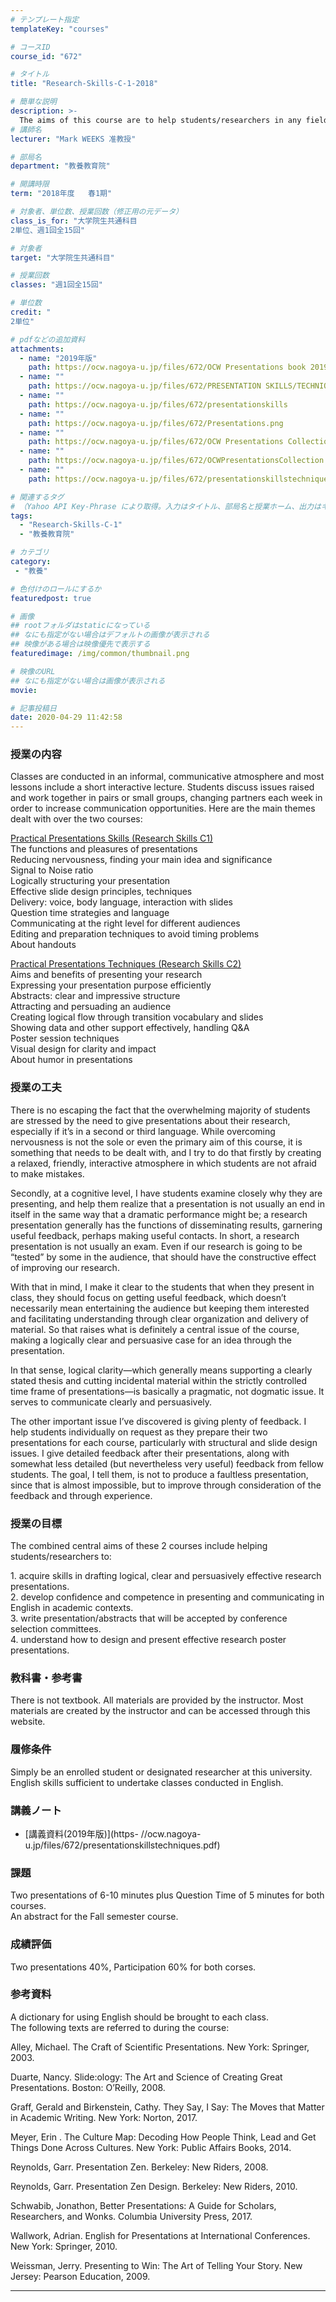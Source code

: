 ```yaml
---
# テンプレート指定
templateKey: "courses"

# コースID
course_id: "672"

# タイトル
title: "Research-Skills-C-1-2018"

# 簡単な説明
description: >-
  The aims of this course are to help students/researchers in any field to: 1. acquire skills in creating logical, clear and persuasively effective academic presentations 2. develop confidence and compe ....
# 講師名
lecturer: "Mark WEEKS 准教授"

# 部局名
department: "教養教育院"

# 開講時限
term: "2018年度	春1期"

# 対象者、単位数、授業回数（修正用の元データ）
class_is_for: "大学院生共通科目
2単位、週1回全15回"

# 対象者
target: "大学院生共通科目"

# 授業回数
classes: "週1回全15回"

# 単位数
credit: "
2単位"

# pdfなどの追加資料
attachments:
  - name: "2019年版" 
    path: https://ocw.nagoya-u.jp/files/672/OCW Presentations book 2019.pdf
  - name: "" 
    path: https://ocw.nagoya-u.jp/files/672/PRESENTATION SKILLS/TECHNIQUES Research Skills C1 & C2 Combined Course Materials
  - name: "" 
    path: https://ocw.nagoya-u.jp/files/672/presentationskills
  - name: "" 
    path: https://ocw.nagoya-u.jp/files/672/Presentations.png
  - name: "" 
    path: https://ocw.nagoya-u.jp/files/672/OCW Presentations Collection 4-17.pdf
  - name: "" 
    path: https://ocw.nagoya-u.jp/files/672/OCWPresentationsCollection.pdf
  - name: "" 
    path: https://ocw.nagoya-u.jp/files/672/presentationskillstechniques.pdf

# 関連するタグ
# （Yahoo API Key-Phrase により取得。入力はタイトル、部局名と授業ホーム、出力はキーフレーズ（tags））
tags:
  - "Research-Skills-C-1"
  - "教養教育院"

# カテゴリ
category:
 - "教養"

# 色付けのロールにするか
featuredpost: true

# 画像
## rootフォルダはstaticになっている
## なにも指定がない場合はデフォルトの画像が表示される
## 映像がある場合は映像優先で表示する
featuredimage: /img/common/thumbnail.png

# 映像のURL
## なにも指定がない場合は画像が表示される
movie: 

# 記事投稿日
date: 2020-04-29 11:42:58
---
```


### 授業の内容
Classes are conducted in an informal, communicative atmosphere and most lessons include a short interactive lecture. Students discuss issues raised and work together in pairs or small groups, changing partners each week in order to increase communication opportunities. Here are the main themes dealt with over the two courses:

 <u>Practical Presentations Skills (Research Skills C1)</U><br>
 The functions and pleasures of presentations <br>
 Reducing nervousness, finding your main idea and significance<br>
 Signal to Noise ratio<br>
 Logically structuring your presentation<br>
 Effective slide design principles, techniques <br>
 Delivery: voice, body language, interaction with slides <br>
 Question time strategies and language<br>
 Communicating at the right level for different audiences<br>
 Editing and preparation techniques to avoid timing problems<br>
 About handouts<br>

 <u>Practical Presentations Techniques (Research Skills C2)</u><br>
 Aims and benefits of presenting your research<br>
 Expressing your presentation purpose efficiently<br>
 Abstracts: clear and impressive structure <br>
 Attracting and persuading an audience<br>
 Creating logical flow through transition vocabulary and slides<br>
 Showing data and other support effectively, handling Q&A<br>
 Poster session techniques<br>
 Visual design for clarity and impact<br>
 About humor in presentations<br>



### 授業の工夫
<p>There is no escaping the fact that the overwhelming majority of students are stressed by the need to give presentations about their research, especially if it’s in a second or third language. While overcoming nervousness is not the sole or even the primary aim of this course, it is something that needs to be dealt with, and I try to do that firstly by creating a relaxed, friendly, interactive atmosphere in which students are not afraid to make mistakes.</p>
<p>Secondly, at a cognitive level, I have students examine closely why they are presenting, and help them realize that a presentation is not usually an end in itself in the same way that a dramatic performance might be; a research presentation generally has the functions of disseminating results, garnering useful feedback, perhaps making useful contacts. In short, a research presentation is not usually an exam. Even if our research is going to be “tested” by some in the audience, that should have the constructive effect of improving our research. </p>
<p>With that in mind, I make it clear to the students that when they present in class, they should focus on getting useful feedback, which doesn’t necessarily mean entertaining the audience but keeping them interested and facilitating understanding through clear organization and delivery of material. So that raises what is definitely a central issue of the course, making a logically clear and persuasive case for an idea through the presentation.</p>
<p>In that sense, logical clarity—which generally means supporting a clearly stated thesis and cutting incidental material within the strictly controlled time frame of presentations—is basically a pragmatic, not dogmatic issue. It serves to communicate clearly and persuasively.</p>
<p>The other important issue I’ve discovered is giving plenty of feedback. I help students individually on request as they prepare their two presentations for each course, particularly with structural and slide design issues. I give detailed feedback after their presentations, along with somewhat less detailed (but nevertheless very useful) feedback from fellow students. The goal, I tell them, is not to produce a faultless presentation, since that is almost impossible, but to improve through consideration of the feedback and through experience.</p>







### 授業の目標 
<p>The combined central aims of these 2 courses include helping students/researchers to:</p>
1. acquire skills in drafting logical, clear and persuasively effective research presentations.<br>
2. develop confidence and competence in presenting and communicating in English in academic contexts.<br>
3. write presentation/abstracts that will be accepted by conference selection committees.<br>
4. understand how to design and present effective research poster presentations.<br>

### 教科書・参考書
There is not textbook. All materials are provided by the instructor. Most materials are created by the instructor and can be accessed through this website.

### 履修条件 
Simply be an enrolled student or designated researcher at this university.
English skills sufficient to undertake classes conducted in English.








### 講義ノート

-  [講義資料(2019年版)](https- //ocw.nagoya-u.jp/files/672/presentationskillstechniques.pdf) 







### 課題
Two presentations of 6-10 minutes plus Question Time of 5 minutes for both courses.<br>
An abstract for the Fall semester course.



### 成績評価
Two presentations 40%, Participation 60% for both corses.


### 参考資料
<p>A dictionary for using English should be brought to each class. <br>
The following texts are referred to during the course:</p>

Alley, Michael. The Craft of Scientific Presentations. New York: Springer, 2003.

Duarte, Nancy. Slide:ology: The Art and Science of Creating Great Presentations. Boston: O’Reilly, 2008.

Graff, Gerald and Birkenstein, Cathy. They Say, I Say: The Moves that Matter in Academic Writing. New York: Norton, 2017.<br>

Meyer, Erin . The Culture Map: Decoding How People Think, Lead and Get Things Done Across Cultures. New York: Public Affairs Books, 2014.<br>

Reynolds, Garr. Presentation Zen. Berkeley: New Riders, 2008.<br>

Reynolds, Garr. Presentation Zen Design. Berkeley: New Riders, 2010.<br>

Schwabib, Jonathon, Better Presentations: A Guide for Scholars, 
Researchers, and Wonks. Columbia University Press, 2017.<br>

Wallwork, Adrian. English for Presentations at International Conferences. New York: Springer, 2010.<br>

Weissman, Jerry. Presenting to Win: The Art of Telling Your Story. New Jersey: Pearson Education, 2009.<br>



-----